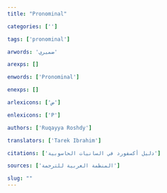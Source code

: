 ```yaml
---
title: "Pronominal"

categories: ['']

tags: ['pronominal']

arwords: 'ضميري'

arexps: []

enwords: ['Pronominal']

enexps: []

arlexicons: ['ض']

enlexicons: ['P']

authors: ['Ruqayya Roshdy']

translators: ['Tarek Ibrahim']

citations: ['دليل أكسفورد في السانيات الحاسوبية']

sources: ['المنظمة العربية للترجمة']

slug: ""
---
```

